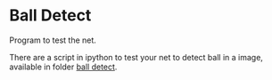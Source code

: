 # Ball Detect

Program to test the net.

There are a script in ipython to test your net to detect ball in a image, available in folder [ball detect](https://github.com/Isaac25silva/Ball_detect-DNN/blob/master/ball_detect/Ball_detect.ipynb).

